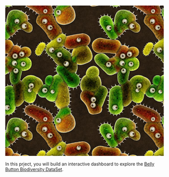 ![Bacteria by filterforge.com](Images/bacteria_by_filterforgedotcom.jpg)



In this prject, you will build an interactive dashboard to explore the [Belly Button Biodiversity DataSet](http://robdunnlab.com/projects/belly-button-biodiversity/).
